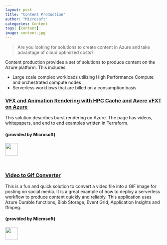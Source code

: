 ```yaml
---
layout: post
title: "Content Production"
author: "Microsoft"
categories: Content
tags: [content]
image: content.jpg
---
```


>Are you looking for solutions to create content in Azure and take advantage of cloud optimized costs?

Content production provides a set of solutions to produce content on the Azure platform. This includes
* Large scale complex workloads utilizing High Performance Compute and orchestrated compute nodes
* Serverless workflows that are billed on a consumption basis

<div class="mstitlebox">
<h3><a href="https://github.com/Azure/Avere/tree/main/src/terraform">VFX and Animation Rendering with HPC Cache and Avere vFXT on Azure</a></h3>
</div>
<div class ="textbox">
This solution describes burst rendering on Azure.  The page has videos, whitepapers, and end to end examples written in Terraform.
<br>
<h4>(provided by Microsoft)</h4>
</div>
<div class="bottombox"><img src="{{ site.github.url }}/assets/img/terraform.png" height="40" width="40" /></div>

<p>
<br>
<p>

<div class="mstitlebox">
<h3><a href="https://github.com/krishnaji/durable-function-video-to-gif">Video to Gif Converter</a></h3>
</div>
<div class ="textbox">
This is a fun and quick solution to convert a video file into a GIF image for posting on social media. It is a great example of how to deploy a serverless workflow to produce content quickly and reliably. This application uses Azure Durable functions, Blob Storage, Event Grid, Application Insights and ffmpeg.
<br>
<h4>(provided by Microsoft)</h4>
</div>
<div class="bottombox"><img src="{{ site.github.url }}/assets/img/javascript.png" height="40" width="40" /></div>

<p>
<br>
<p>

